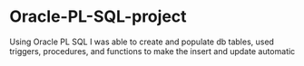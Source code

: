 # Oracle-PL-SQL-project
Using Oracle PL SQL I was able to create and populate db tables, used triggers, procedures, and functions to make the insert and update automatic

